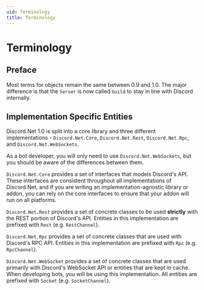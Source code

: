 ```yaml
---
uid: Terminology
title: Terminology
---
```


# Terminology

## Preface

Most terms for objects remain the same between 0.9 and 1.0. The major 
difference is that the ``Server`` is now called ``Guild`` to stay in 
line with Discord internally.

## Implementation Specific Entities

Discord.Net 1.0 is split into a core library and three different 
implementations - `Discord.Net.Core`, `Discord.Net.Rest`, 
`Discord.Net.Rpc`, and `Discord.Net.WebSockets`.

As a bot developer, you will only need to use `Discord.Net.WebSockets`, 
but you should be aware of the differences between them.

`Discord.Net.Core` provides a set of interfaces that models Discord's 
API. These interfaces are consistent throughout all implementations of 
Discord.Net, and if you are writing an implementation-agnostic library 
or addon, you can rely on the core interfaces to ensure that your 
addon will run on all platforms.

`Discord.Net.Rest` provides a set of concrete classes to be used 
**strictly** with the REST portion of Discord's API. Entities in this 
implementation are prefixed with `Rest` (e.g. `RestChannel`).

`Discord.Net.Rpc` provides a set of concrete classes that are used 
with Discord's RPC API. Entities in this implementation are prefixed 
with `Rpc` (e.g. `RpcChannel`).

`Discord.Net.WebSocket` provides a set of concrete classes that are 
used primarily with Discord's WebSocket API or entities that are kept
in cache. When developing bots, you will be using this implementation. 
All entities are prefixed with `Socket` (e.g. `SocketChannel`).